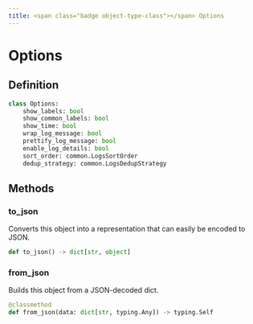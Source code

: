 ```yaml
---
title: <span class="badge object-type-class"></span> Options
---
```

# <span class="badge object-type-class"></span> Options

## Definition

```python
class Options:
    show_labels: bool
    show_common_labels: bool
    show_time: bool
    wrap_log_message: bool
    prettify_log_message: bool
    enable_log_details: bool
    sort_order: common.LogsSortOrder
    dedup_strategy: common.LogsDedupStrategy
```
## Methods

### <span class="badge object-method"></span> to_json

Converts this object into a representation that can easily be encoded to JSON.

```python
def to_json() -> dict[str, object]
```

### <span class="badge object-method"></span> from_json

Builds this object from a JSON-decoded dict.

```python
@classmethod
def from_json(data: dict[str, typing.Any]) -> typing.Self
```

